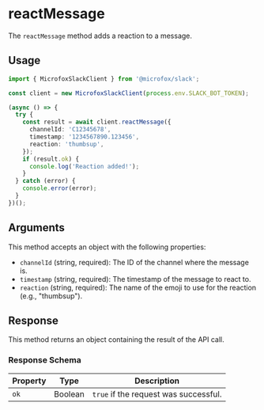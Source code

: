 # reactMessage

The `reactMessage` method adds a reaction to a message.

## Usage

```typescript
import { MicrofoxSlackClient } from '@microfox/slack';

const client = new MicrofoxSlackClient(process.env.SLACK_BOT_TOKEN);

(async () => {
  try {
    const result = await client.reactMessage({
      channelId: 'C12345678',
      timestamp: '1234567890.123456',
      reaction: 'thumbsup',
    });
    if (result.ok) {
      console.log('Reaction added!');
    }
  } catch (error) {
    console.error(error);
  }
})();
```

## Arguments

This method accepts an object with the following properties:

-   `channelId` (string, required): The ID of the channel where the message is.
-   `timestamp` (string, required): The timestamp of the message to react to.
-   `reaction` (string, required): The name of the emoji to use for the reaction (e.g., "thumbsup").

## Response

This method returns an object containing the result of the API call.

### Response Schema

| Property | Type    | Description                           |
| -------- | ------- | ------------------------------------- |
| `ok`     | Boolean | `true` if the request was successful. |